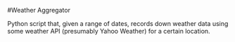 #Weather Aggregator

Python script that, given a range of dates, records down weather data using some weather API (presumably Yahoo Weather) for a certain location. 